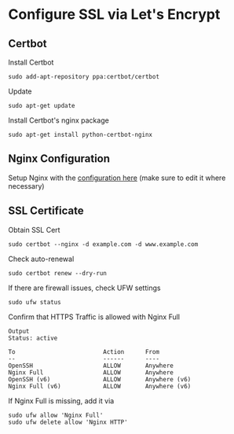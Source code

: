 # Configure SSL via Let's Encrypt

## Certbot

Install Certbot
```
sudo add-apt-repository ppa:certbot/certbot
```

Update
```
sudo apt-get update
```

Install Certbot's nginx package
```
sudo apt-get install python-certbot-nginx
```

## Nginx Configuration

Setup Nginx with the [configuration here](https://github.com/EOSoCal/testnet/blob/master/nginx/default.confn) (make sure to edit it where necessary)

## SSL Certificate

Obtain SSL Cert
```
sudo certbot --nginx -d example.com -d www.example.com
```

Check auto-renewal
```
sudo certbot renew --dry-run
```

If there are firewall issues, check UFW settings
```
sudo ufw status
```

Confirm that HTTPS Traffic is allowed with Nginx Full
```
Output
Status: active

To                         Action      From
--                         ------      ----
OpenSSH                    ALLOW       Anywhere
Nginx Full                 ALLOW       Anywhere
OpenSSH (v6)               ALLOW       Anywhere (v6)
Nginx Full (v6)            ALLOW       Anywhere (v6)
```

If Nginx Full is missing, add it via
```
sudo ufw allow 'Nginx Full'
sudo ufw delete allow 'Nginx HTTP'
```
